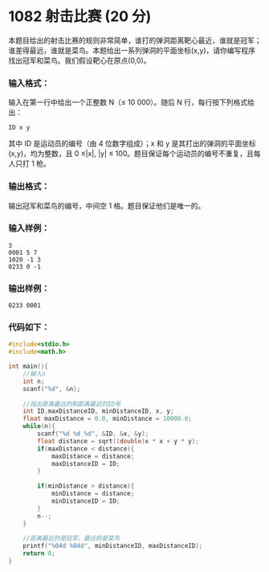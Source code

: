 # 1082 射击比赛 (20 分)
本题目给出的射击比赛的规则非常简单，谁打的弹洞距离靶心最近，谁就是冠军；谁差得最远，谁就是菜鸟。本题给出一系列弹洞的平面坐标(x,y)，请你编写程序找出冠军和菜鸟。我们假设靶心在原点(0,0)。
### 输入格式：
输入在第一行中给出一个正整数 N（≤ 10 000）。随后 N 行，每行按下列格式给出：
```
ID x y
```
其中 ID 是运动员的编号（由 4 位数字组成）；x 和 y 是其打出的弹洞的平面坐标(x,y)，均为整数，且 0 ≤|x|, |y| ≤ 100。题目保证每个运动员的编号不重复，且每人只打 1 枪。
### 输出格式：
输出冠军和菜鸟的编号，中间空 1 格。题目保证他们是唯一的。
### 输入样例：
```
3
0001 5 7
1020 -1 3
0233 0 -1
```
### 输出样例：
```
0233 0001
```
### 代码如下：
```c
#include<stdio.h>
#include<math.h>

int main(){
    //输入n 
    int n;
    scanf("%d", &n);
    
    //找出距离最远的和距离最近的ID号 
    int ID,maxDistanceID, minDistanceID, x, y;
    float maxDistance = 0.0, minDistance = 10000.0;
    while(n){
        scanf("%d %d %d", &ID, &x, &y);
        float distance = sqrt((double)x * x + y * y);
        if(maxDistance < distance){
            maxDistance = distance;
            maxDistanceID = ID;
        } 
        
        if(minDistance > distance){
            minDistance = distance;
            minDistanceID = ID;
        } 
        n--;
    }
    
    //距离最近的是冠军，最远的是菜鸟 
    printf("%04d %04d", minDistanceID, maxDistanceID);
    return 0;
} 
```
